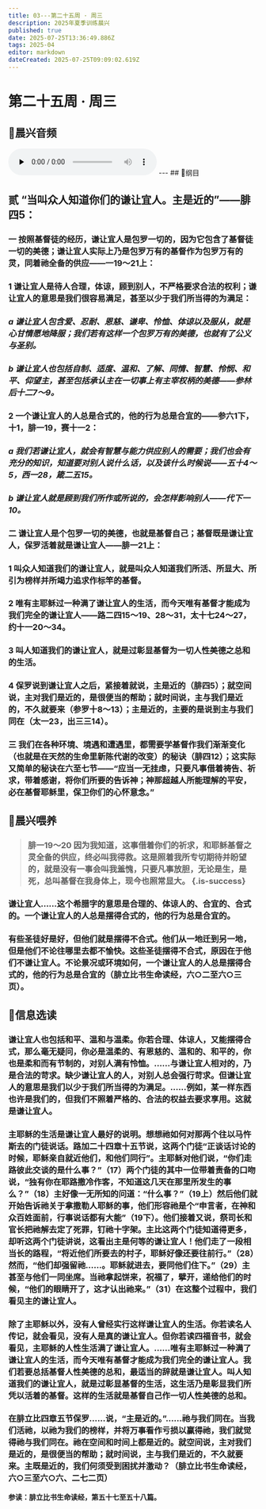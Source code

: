 ```yaml
---
title: 03---第二十五周 · 周三
description: 2025年夏季训练晨兴
published: true
date: 2025-07-25T13:36:49.886Z
tags: 2025-04
editor: markdown
dateCreated: 2025-07-25T09:09:02.619Z
---
```


# 第二十五周 · 周三
## 🎵晨兴音频
<audio id="audio" controls="" preload="none">
      <source id="mp3" src="/2025-04/week1/week25day3.mp3">
</audio>
---
## 📖纲目

## 贰    “当叫众人知道你们的谦让宜人。主是近的”——腓四5：

### 一    按照基督徒的经历，谦让宜人是包罗一切的，因为它包含了基督徒一切的美德；谦让宜人实际上乃是包罗万有的基督作为包罗万有的灵，同着祂全备的供应——一19～21上：

### 1    谦让宜人是待人合理，体谅，顾到别人，不严格要求合法的权利；谦让宜人的意思是我们很容易满足，甚至以少于我们所当得的为满足：

### *a    谦让宜人包含爱、忍耐、恩慈、谦卑、怜恤、体谅以及服从，就是心甘情愿地降服；我们若有这样一个包罗万有的美德，也就有了公义与圣别。*

### *b    谦让宜人也包括自制、适度、温和、了解、同情、智慧、怜悯、和平、仰望主，甚至包括承认主在一切事上有主宰权柄的美德——参林后十二7～9。*

### 2    一个谦让宜人的人总是合式的，他的行为总是合宜的——参六1下，十1，腓一19，赛十一2：

### *a    我们若谦让宜人，就会有智慧与能力供应别人的需要；我们也会有充分的知识，知道要对别人说什么话，以及该什么时候说——五十4～5，西一28，箴二五15。*

### *b    谦让宜人就是顾到我们所作或所说的，会怎样影响别人——代下一10。*

### 二    谦让宜人是个包罗一切的美德，也就是基督自己；基督既是谦让宜人，保罗活着就是谦让宜人——腓一21上：

### 1    叫众人知道我们的谦让宜人，就是叫众人知道我们所活、所显大、所引为榜样并所竭力追求作标竿的基督。

### 2    唯有主耶稣过一种满了谦让宜人的生活，而今天唯有基督才能成为我们完全的谦让宜人——路二四15～19、28～31，太十七24～27，约十一20～34。

### 3    叫人知道我们的谦让宜人，就是过彰显基督为一切人性美德之总和的生活。

### 4    保罗说到谦让宜人之后，紧接着就说，主是近的（腓四5）；就空间说，主对我们是近的，是很便当的帮助；就时间说，主与我们是近的，不久就要来（参罗十8～13）；主是近的，主要的是说到主与我们同在（太一23，出三三14）。

### 三    我们在各种环境、境遇和遭遇里，都需要学基督作我们渐渐变化（也就是在天然的生命里新陈代谢的改变）的秘诀（腓四12）；这实际又简单的秘诀在六至七节——“应当一无挂虑，只要凡事借着祷告、祈求，带着感谢，将你们所要的告诉神；神那超越人所能理解的平安，必在基督耶稣里，保卫你们的心怀意念。”

## 📖晨兴喂养

>### **腓一19～20    因为我知道，这事借着你们的祈求，和耶稣基督之灵全备的供应，终必叫我得救。这是照着我所专切期待并盼望的，就是没有一事会叫我羞愧，只要凡事放胆，无论是生，是死，总叫基督在我身体上，现今也照常显大。** {.is-success}

### 谦让宜人……这个希腊字的意思是合理的、体谅人的、合宜的、合式的。一个谦让宜人的人总是摆得合式的，他的行为总是合宜的。

### 有些圣徒好是好，但他们就是摆得不合式。他们从一地迁到另一地，但是他们不论往哪里去都不愉快。这些圣徒摆得不合式，原因在于他们不谦让宜人。不论景况或环境如何，一个谦让宜人的人总是摆得合式的，他的行为总是合宜的（腓立比书生命读经，六○二至六○三页）。

## 📖信息选读

### 谦让宜人也包括和平、温和与温柔。你若合理、体谅人，又能摆得合式，那么毫无疑问，你必是温柔的、有恩慈的、温和的、和平的，你也是柔和而有节制的，对别人满有怜恤。……与谦让宜人相对的，乃是合法的苛求。缺少谦让宜人的人，对别人总会强行苛求。但谦让宜人的意思是我们以少于我们所当得的为满足。……例如，某一样东西也许是我们的，但我们不照着严格的、合法的权益去要求享用。这就是谦让宜人。

### 主耶稣的生活是谦让宜人最好的说明。想想祂如何对那两个往以马忤斯去的门徒说话。路加二十四章十五节说，这两个门徒“正谈话讨论的时候，耶稣亲自就近他们，和他们同行”。主耶稣对他们说，“你们走路彼此交谈的是什么事？”（17）两个门徒的其中一位带着责备的口吻说，“独有你在耶路撒冷作客，不知道这几天在那里所发生的事么？”（18）主好像一无所知的问道：“什么事？”（19上）然后他们就开始告诉祂关于拿撒勒人耶稣的事，他们形容祂是个“申言者，在神和众百姓面前，行事说话都有大能”（19下）。他们接着又说，祭司长和官长把祂解去定了死罪，钉祂十字架。主比这两个门徒知道得更多，却听这两个门徒讲说，这看出主是何等的谦让宜人！他们走了一段相当长的路程，“将近他们所要去的村子，耶稣好像还要往前行。”（28）然而，“他们却强留祂……。耶稣就进去，要同他们住下。”（29）主甚至与他们一同坐席。当祂拿起饼来，祝福了，擘开，递给他们的时候，“他们的眼睛开了，这才认出祂来。”（31）在这整个过程中，我们看见主的谦让宜人。

### 除了主耶稣以外，没有人曾经实行这样谦让宜人的生活。你若读名人传记，就会看见，没有人是真的谦让宜人。但你若读四福音书，就会看见，主耶稣的人性生活满了谦让宜人。……唯有主耶稣过一种满了谦让宜人的生活，而今天唯有基督才能成为我们完全的谦让宜人。我们若要总括基督人性美德的总和，最适当的辞就是谦让宜人。叫人知道我们的谦让宜人，就是过彰显基督的生活，这生活乃是彰显我们所凭以活着的基督。这样的生活就是基督自己作一切人性美德的总和。

### 在腓立比四章五节保罗……说，“主是近的。”……祂与我们同在。当我们活祂，以祂为我们的榜样，并将万事看作亏损以赢得祂，我们就觉得祂与我们同在。祂在空间和时间上都是近的。就空间说，主对我们是近的，是很便当的帮助；就时间说，主与我们是近的，不久就要来。主既是近的，我们何须受到困扰并激动？（腓立比书生命读经，六○三至六○六、二七二页）

**参读：腓立比书生命读经，第五十七至五十八篇。**
<!-- Google tag (gtag.js) -->
<script async src="https://www.googletagmanager.com/gtag/js?id=G-1P8709Z16T"></script>
<script>
  window.dataLayer = window.dataLayer || [];
  function gtag(){dataLayer.push(arguments);}
  gtag('js', new Date());

  gtag('config', 'G-1P8709Z16T');
</script>